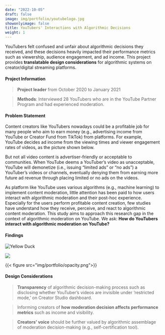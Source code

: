 ```yaml
---
date: "2022-10-05"
draft: false
image: img/portfolio/youtubelogo.jpg
showonlyimage: false
title: YouTubers' Interactions with Algorithmic Decisions
weight: 1
---
```


YouTubers felt confused and unfair about algorithmic decisions they received, and these decisions heavily impacted their performance metrics such as viewership, audience engagement, and ad income. This project provides **translatable design considerations** for algorithmic systems on creator/digital streaming platforms. 

<!--more-->

#### Project Information

> **Project leader** from October 2020 to January 2021


> **Methods**: Interviewed 28 YouTubers who are in the YouTube Partner Program and had experienced moderation.

#### Problem Statement

Content creators like YouTubers nowadays could be a profitable job for many people who aim to earn money (e.g., advertising income from YouTube or Creator Fund from TikTok) from platforms. For example, YouTube decides ad income from the viewing times and viewer engagement rates of videos, as the picture shown below.

But not all video content is advertiser-friendly or acceptable to communities. When YouTube deems a YouTuber’s video as unacceptable, YouTube will demonetize (i.e., issuing “limited ads” or “no ads”) a YouTuber’s videos or channels, eventually denying them from earning more future ad revenue through placing limited or no ads on the videos.

As platform like YouTube uses various algorithms (e.g., machine learning) to implement content moderation, little attention has been paid to how users interact with algorithmic moderation and their post-hoc experience. Especially for the users perform profitable content creation, few studies have understand how they receive, perceive, and react to algorithmic content moderation. This study aims to approach this research gap in the context of algorithmic moderation on YouTube. We ask: **How do YouTubers interact with algorithmic moderation on YouTube?**

#### Findings

![Yellow Duck](img/portfolio/fairnessfinding.png)

<img src="img/portfolio/fairnessfinding.png">

{{< figure src="img/portfolio/opacity.png">}}

#### Design Considerations
> **Transparency** of algorithmic decision-making process such as disclosing whether YouTuber’s videos are invisible under ‘restricted mode,’ on Creator Studio dashboard.

>Informing creators of **how moderation decision affects performance metrics** such as income and visibility.

>**Creators’ voice** should be further valued by algorithmic assemblage of moderation decision-making (e.g., self-certification tool).
